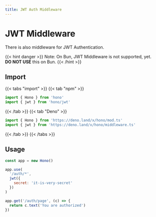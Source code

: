 ```yaml
---
title: JWT Auth Middleware
---
```


# JWT Middleware

There is also middleware for JWT Authentication.

{{< hint danger >}}
Note: On Bun, JWT Middleware is not supported, yet. **DO NOT USE** this on Bun.
{{< /hint >}}

## Import

{{< tabs "import" >}}
{{< tab "npm" >}}
```ts
import { Hono } from 'hono'
import { jwt } from 'hono/jwt'
```
{{< /tab >}}
{{< tab "Deno" >}}
```ts
import { Hono } from 'https://deno.land/x/hono/mod.ts'
import { jwt } from 'https://deno.land/x/hono/middleware.ts'
```
{{< /tab >}}
{{< /tabs >}}

## Usage

```js
const app = new Hono()

app.use(
  '/auth/*',
  jwt({
    secret: 'it-is-very-secret'
  })
)

app.get('/auth/page', (c) => {
  return c.text('You are authorized')
})
```

